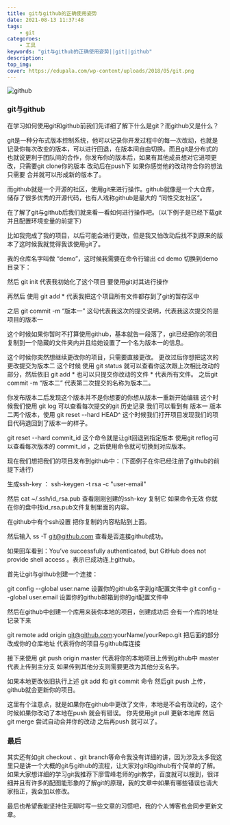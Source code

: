 ```yaml
---
title: git与github的正确使用姿势
date: 2021-08-13 11:37:48
tags:
    - git
categoroes:
    - 工具
keywords: "git与github的正确使用姿势||git||github"
description: 
top_img:
cover: https://edupala.com/wp-content/uploads/2018/05/git.png
---
```


![github](http://upload-images.jianshu.io/upload_images/3612487-278319f5ac3cd441.jpg?imageMogr2/auto-orient/strip%7CimageView2/2/w/1240)
### git与github 

在学习如何使用git和github前我们先详细了解下什么是git？而github又是什么？

git是一种分布式版本控制系统，他可以记录你开发过程中的每一次改动，也就是记录你每次改变的版本，可以进行回退，在版本间自由切换。而且git是分布式的也就说更利于团队间的合作，你发布你的版本后，如果有其他成员想对它进项更改，只需要git clone你的版本 改动后在push下 如果你感觉他的改动符合你的想法只需要 合并就可以形成新的版本了。

而github就是一个开源的社区，使用git来进行操作。github就像是一个大仓库，储存了很多优秀的开源代码，也有人戏称github是最大的 “同性交友社区”。

在了解了git与github后我们就来看一看如何进行操作吧。（以下例子是已经下载git 并且配置环境变量的前提下）

比如我完成了我的项目，以后可能会进行更改，但是我又怕改动后找不到原来的版本了这时候我就觉得我该使用git了。  

我的仓库名字叫做 “demo”，这时候我需要在命令行输出 cd demo 切换到demo目录下：

然后 git init 代表我初始化了这个项目 要使用git对其进行操作

再然后 使用 git add * 代表我把这个项目所有文件都存到了git的暂存区中

之后 git commit -m “版本一” 这句代表我这次的提交说明，代表我这次提交的是项目的版本一

这个时候如果你暂时不打算使用github，基本就告一段落了，git已经把你的项目复制到一个隐藏的文件夹内并且给她设置了一个名为版本一的信息。

这个时候你突然想继续更改你的项目，只需要直接更改。 更改过后你想把这次的更改提交为版本二 这个时候 使用 git status 就可以查看你这次跟上次相比改动的部分，然后依旧 git add * 也可以只提交你改动的文件 * 代表所有文件。 之后git commit -m “版本二” 代表第二次提交的名称为版本二。

你发布版本二后发现这个版本并不是你想要的你想从版本一重新开始编辑 这个时候我们使用 git log 可以查看每次提交的git 历史记录 我们可以看到有 版本一 版本二两个版本，使用 git reset --hard HEAD^ 这个时候我们打开项目发现我们的项目代码退回到了版本一的样子。

git reset --hard commit_id 这个命令就是让git回退到指定版本 使用git reflog可以查看每次版本的 commit_id ，之后使用命令就可切换到对应版本。

现在我们想把我们的项目发布到github中：（下面例子在你已经注册了github的前提下进行）

生成ssh-key ： ssh-keygen -t rsa -c "user-email" 

然后 cat ~/.ssh/id_rsa.pub  查看刚刚创建的ssh-key 复制它
如果命令无效 你就在你的盘中找id_rsa.pub文件复制里面的内容。

在github中有个ssh设置 把你复制的内容粘贴到上面。

然后输入 ss -T git@github.com 查看是否连接github成功。

如果回车看到：You’ve successfully authenticated, but GitHub does not provide shell access 。表示已成功连上github。

首先让git与github创建一个连接：

git config --global user.name 设置你的github名字到git配置文件中
git config --global user.email 设置你的github邮箱到你的git配置文件中

然后在github中创建一个库用来装你本地的项目，创建成功后 会有一个库的地址记录下来

git remote add origin git@github.com:yourName/yourRepo.git 把后面的部分改成你的仓库地址 代表将你的项目与github库连接

接下来使用 git push origin master 代表将你的本地项目上传到github中 master代表上传到主分支 如果传到其他分支则需要更改为其他分支名字。

如果本地更改依旧执行上述 git add 和 git commit 命令 然后git push 上传，github就会更新你的项目。

这里有个注意点，就是如果你在github中更改了文件，本地是不会有改动的，这个时候如果你改动了本地在push 就会有错误。  你先使用git pull 更新本地库 然后 git merge <branch> 尝试自动合并你的改动 之后再push 就可以了。

### 最后

其实还有如git checkout 、git branch等命令我没有详细的讲，因为涉及太多我这里只是讲一个大概的git与github的流程，让大家对git和github有个简单的了解。 如果大家想详细的学习git我推荐下廖雪峰老师的git教学，百度就可以搜到，很详细并且有许多的配图能形象的了解git的原理，我的文章中如果有哪些错误也请大家指正，我会加以修改。

最后也希望我能坚持住无聊时写一些文章的习惯吧，我的个人博客也会同步更新文章。
